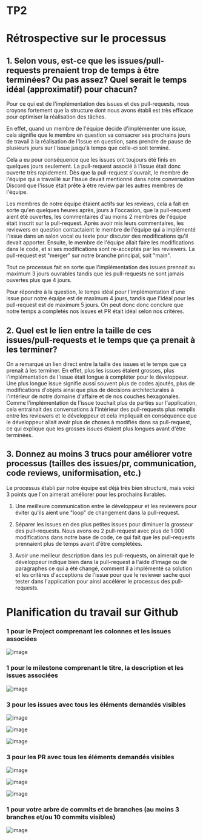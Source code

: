 # TP2

# Rétrospective sur le processus 

## 1. Selon vous, est-ce que les issues/pull-requests prenaient trop de temps à être terminées? Ou pas assez? Quel serait le temps idéal (approximatif) pour chacun?

Pour ce qui est de l'implémentation des issues et des pull-requests, nous croyons fortement que
la structure dont nous avons établi est très efficace pour optimiser la réalisation des tâches.

En effet, quand un membre de l'équipe décide d'implémenter une issue, cela signifie que le membre en question va consacrer ses prochains jours de travail
à la réalisation de l'issue en question, sans prendre de pause de plusieurs jours sur l'issue jusqu'à temps que celle-ci soit terminé.

Cela a eu pour conséquence que les issues ont toujours été finis en quelques jours seulement. La pull-request associé à l'issue était donc ouverte très rapidement. 
Dès que la pull-request s'ouvrait, le membre de l'équipe qui a travaillé sur
l'issue devait mentionné dans notre conversation Discord que l'issue était prête à être review par les autres membres de l'équipe.

Les membres de notre équipe étaient actifs sur les reviews, cela a fait en sorte qu'en quelques heures après, jours à l'occasion, que la pull-request aient été ouvertes,
les commentaires d'au moins 2 membres de l'équipe était inscrit sur la pull-request. Après avoir mis leurs commentaires, les reviewers en question contactaient
le membre de l'équipe qui a implémenté l'issue
dans un salon vocal ou texte pour discuter des modifications qu'il devait apporter. Ensuite, le membre de l'équipe  allait faire les modifications dans le code,
et si ses modifications sont re-acceptés par les reviewers. La pull-request est "merger" sur notre branche principal, soit "main".

Tout ce processus fait en sorte que l'implémentation des issues prennait au maximum 3 jours ouvrables tandis que les pull-requests 
ne sont jamais ouvertes plus que 4 jours. 

Pour répondre à la question, le temps idéal pour l'implémentation d'une issue pour notre équipe est de maximum 4 jours, tandis que l'idéal pour les pull-request est de maximum 5 jours. On peut donc 
donc conclure que notre temps a completés nos issues et PR était idéal selon nos critères.


## 2. Quel est le lien entre la taille de ces issues/pull-requests et le temps que ça prenait à les terminer?

On a remarqué un lien direct entre la taille des issues et le temps que ça prenait à les terminer. En effet, plus les issues étaient grosses, 
plus l'implémentation de l'issue
était longue à compléter pour le développeur. Une plus longue issue signifie aussi souvent plus de codes ajoutés, plus de modifications d'objets ainsi que
plus de décisions architecturales à l'intérieur de notre domaine d'affaire et de nos couches hexagonales. Comme l'implémentation de l'issue touchait plus de
parties sur l'application, cela entrainait des conversations à l'intérieur des pull-requests plus remplis entre les reviewers et le développeur et cela impliquait en conséquence
que le développeur allait avoir plus de choses à modifiés dans sa pull-request, ce qui explique que les grosses issues étaient plus longues avant d'être terminées.

## 3. Donnez au moins 3 trucs pour améliorer votre processus (tailles des issues/pr, communication, code reviews, uniformisation, etc.)

Le processus établi par notre équipe est déjà très bien structuré, mais voici 3 points que l'on aimerait améliorer pour les prochains livrables.

1. Une meilleure communication entre le développeur et les reviewers pour éviter qu'ils aient une "loop" de changement dans la pull-request.

2. Séparer les issues en des plus petites issues pour diminuer la grosseur des pull-requests. Nous avons eu 2 pull-request avec plus de 1 000 modifications 
dans notre base de code, ce qui fait que les pull-requests prennaient plus de temps avant d'être complétées.

3. Avoir une meilleur description dans les pull-requests, on aimerait que le développeur indique bien dans la pull-request à l'aide d'image ou de paragraphes
ce qui a été changé, comment il a implémenté sa solution et les critères d'acceptions de l'issue pour que le reviewer sache quoi 
tester dans l'application pour ainsi accélérer le processus des pull-requests.


# Planification du travail sur Github

### 1 pour le Project comprenant les colonnes et les issues associées

![image](https://user-images.githubusercontent.com/47373969/156836921-4e2e1b2d-7940-4b92-a7e9-4d6daf90fb26.png)

### 1 pour le milestone comprenant le titre, la description et les issues associées

![image](https://user-images.githubusercontent.com/47373969/156837361-05725d71-07fc-4e1e-be33-51bdea5fbcac.png)



### 3 pour les issues avec tous les éléments demandés visibles

![image](https://user-images.githubusercontent.com/47373969/156837651-10fac67e-ad1c-442e-b447-0c57e099652b.png)

![image](https://user-images.githubusercontent.com/47373969/156837743-7e25834f-dad3-49a2-9f7f-13dc3074bf54.png)

![image](https://user-images.githubusercontent.com/47373969/156837814-479dce74-6cd6-4523-9a00-18d05df05efd.png)



### 3 pour les PR avec tous les éléments demandés visibles

![image](https://user-images.githubusercontent.com/47373969/156838149-190d6a98-a54d-4fa8-9630-2d29171c43c5.png)

![image](https://user-images.githubusercontent.com/47373969/156839129-5e266490-7d04-4199-96b7-a756dace3417.png)

![image](https://user-images.githubusercontent.com/47373969/156839419-a0efbf75-c01c-443a-bc31-671972549bf7.png)


### 1 pour votre arbre de commits et de branches (au moins 3 branches et/ou 10 commits visibles)

![image](https://user-images.githubusercontent.com/47373969/156841158-b27fcb90-d2a9-4d27-8b18-cedf397055f0.png)


